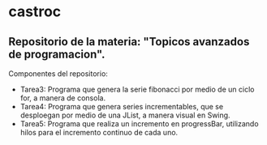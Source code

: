 # castroc
## Repositorio de la materia: "Topicos avanzados de programacion".
Componentes del repositorio:  
- Tarea3: Programa que genera la serie fibonacci por medio de un ciclo for, a manera de consola.  
- Tarea4: Programa que genera series incrementables, que se desploegan por medio de una JList, a manera visual en Swing.  
- Tarea5: Programa que realiza un incremento en progressBar, utilizando hilos para el incremento continuo de cada uno.  
 

